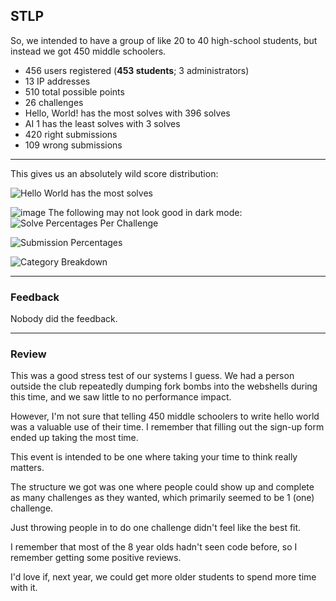 ## STLP

So, we intended to have a group of like 20 to 40 high-school students, but instead we got 450 middle schoolers.

- 456 users registered (**453 students**; 3 administrators) 
- 13 IP addresses
- 510 total possible points
- 26 challenges
- Hello, World! has the most solves with 396 solves
- AI 1 has the least solves with 3 solves
- 420 right submissions
- 109 wrong submissions

---

This gives us an absolutely wild score distribution:

![Hello World has the most solves](https://github.com/user-attachments/assets/e5f50ee2-c9ad-49e9-b088-9149c0892da0)

![image](https://github.com/user-attachments/assets/88fbce3d-caa7-4578-b1b2-9cb85ab1d2a3)
The following may not look good in dark mode:
![Solve Percentages Per Challenge](https://github.com/user-attachments/assets/06b85e05-d821-4ee2-b81d-9cf4aa584224)

![Submission Percentages](https://github.com/user-attachments/assets/56bb2820-9bae-45b4-9634-6e7b2c10ee4e)

![Category Breakdown](https://github.com/user-attachments/assets/8b976a1f-2020-44fd-a3aa-852be1bf1390)

---

### Feedback

Nobody did the feedback.

---

### Review

This was a good stress test of our systems I guess. We had a person outside the club repeatedly dumping fork bombs into the webshells during this time, and we saw little to no performance impact.

However, I'm not sure that telling 450 middle schoolers to write hello world was a valuable use of their time. I remember that filling out the sign-up form ended up taking the most time.

This event is intended to be one where taking your time to think really matters.

The structure we got was one where people could show up and complete as many challenges as they wanted, which primarily seemed to be 1 (one) challenge.

Just throwing people in to do one challenge didn't feel like the best fit.

I remember that most of the 8 year olds hadn't seen code before, so I remember getting some positive reviews. 

I'd love if, next year, we could get more older students to spend more time with it. 
